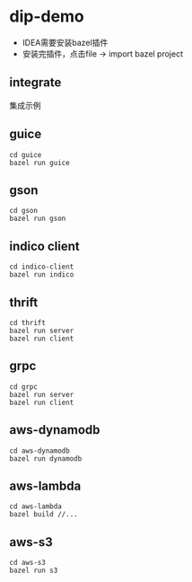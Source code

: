 # dip-demo

- IDEA需要安装bazel插件
- 安装完插件，点击file -> import bazel project

## integrate
集成示例

## guice
```
cd guice
bazel run guice
```

## gson
```
cd gson
bazel run gson
```

## indico client
```
cd indico-client
bazel run indico
```

## thrift
```
cd thrift
bazel run server
bazel run client
```

## grpc
```
cd grpc
bazel run server
bazel run client
```

## aws-dynamodb
```
cd aws-dynamodb
bazel run dynamodb
```

## aws-lambda
```
cd aws-lambda
bazel build //...
```

## aws-s3
```
cd aws-s3
bazel run s3
```

